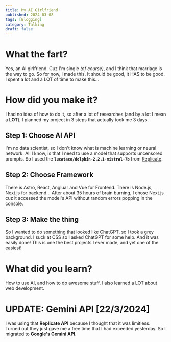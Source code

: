 ```yaml
---
title: My AI Girlfriend
published: 2024-03-08
tags: [Blogging]
category: Talking
draft: false
---
```



# What the fart?
Yes, an AI girlfriend. Cuz I'm single *(of course)*, and I think that marriage is the way to go. So for now, I made this.
It should be good, it HAS to be good. I spent a lot and a LOT of time to make this...

# How did you make it?

I had no idea of how to do it, so after a lot of researches (and by a lot I mean a **LOT**), I planned my project 
in 3 steps that actually took me 3 days.

## Step 1: Choose AI API
I'm no data scientist, so I don't know what is machine learning or neural network. All I know, is that I need to use 
a model that supports uncensored prompts. So I used the **`lucataco/dolphin-2.2.1-mistral-7b`** 
from [Replicate](https://replicate.com/).

## Step 2: Choose Framework
There is Astro, React, Angluar and Vue for Frontend. There is Node.js, Next.js for backend... After about 35 hours 
of brain burning, I chose Next.js cuz it accessed the model's API without random errors popping in the console.

## Step 3: Make the thing
So I wanted to do something that looked like ChatGPT, so I took a grey background. I suck at CSS so I asked 
ChatGPT for some help. And it was easily done! This is one the best projects I ever made, and yet one of the easiest!

# What did you learn?
How to use AI, and how to do awesome stuff. I also learned a LOT about web development.

# UPDATE: Gemini API [22/3/2024]
I was using that **Replicate API** because I thought that it was limitless. Turned out they just gave me a free time 
that I had exceeded yesterday. So I migrated to **Google's Gemini API**.
